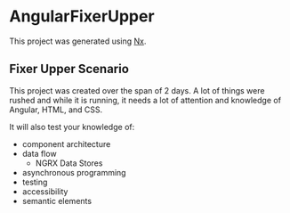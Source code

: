 

# AngularFixerUpper

This project was generated using [Nx](https://nx.dev).

## Fixer Upper Scenario

This project was created over the span of 2 days. A lot of things were rushed and while it is running, it needs a lot of attention and knowledge of Angular, HTML, and CSS.

It will also test your knowledge of:

- component architecture
- data flow
  - NGRX Data Stores
- asynchronous programming
- testing
- accessibility
- semantic elements

